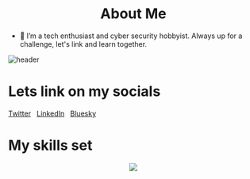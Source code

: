 <h1 style="text-align: center;">About Me</h1>                                             
  
  


- 👀 I’m a tech enthusiast and cyber security hobbyist. Always up for a challenge, let's link and learn together.  


![header](https://github.com/wekesaryan/wekesaryan/assets/113826742/4784760a-f1d6-4d3e-8b24-8b8f30e2ead9)


#        Lets link on my socials
[Twitter](https://x.com/vex_ryan)  &nbsp;   [LinkedIn](https://linkedin.com/ryan-wekesa254)   &nbsp;   [Bluesky](https://bsky.app/profile/vexryan.bsky.social)                           
                                        
  
  

                    
  

 #   My skills set                                                                                                                                                                                                        
<p align="center">
  <a href="https://skillicons.dev">
    <img src="https://skillicons.dev/icons?i=git,html,css,js,python,java,cs,go,rust,flutter,kotlin,react,solidity,wordpress,anaconda,kubernetes,docker,figma,blender,bash,firebase,mongodb,postgres,mysql" />
  </a>
</p>                    
  
